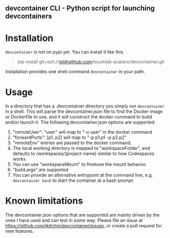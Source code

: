 devcontainer CLI - Python script for launching devcontainers
--------------------------------------------------------

# Installation

`devcontainer` is not on pypi yet. You can install it like this.

> pip install git+ssh://git@github.com/touchlab-avatarx/devcontainer.git

Installation provides one shell command `devcontainer` in your path.

# Usage

In a directory that has a .devcontainer directory you simply run `devcontainer` in a shell. This will parse the devcontainer.json file to find the Docker image or Dockerfile to use, and it will construct the docker command to build and/or launch it. The following devcontainer.json options are supported:

1. "remoteUser": "user" will map to "-u user" in the docker command
2. "forwardPorts": [p1, p2]  will map to "-p p1:p1 -p p2:p2"
3. "remoteEnv" entries are passed to the docker command.
4. The local working directory is mapped to "workspaceFolder", and defaults to /workspaces/{project-name} similar to how Codespaces works.
5. You can use "workspaceMount" to finetune the mount behavior.
6. "build.args" are supported
7. You can provide an alternative entrypoint at the command line, e.g. `devcontainer bash` to start the container at a bash prompt.

# Known limitations

The devcontainer.json options that are supported are mainly driven by the ones I have used and can test in some way. Please file an issue at https://github.com/jkitchin/devcontainer/issues, or create a pull request for new features.

